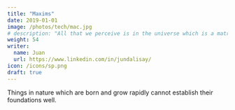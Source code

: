 ```yaml
---
title: "Maxims"
date: 2019-01-01
image: /photos/tech/mac.jpg
# description: "All that we perceive is in the universe which is a matrix of the ideas of the Creator of existence"
weight: 54
writer:
  name: Juan
  url: https://www.linkedin.com/in/jundalisay/
icon: /icons/sp.png
draft: true
---
```


Things in nature which are born and grow rapidly cannot establish their foundations well.


